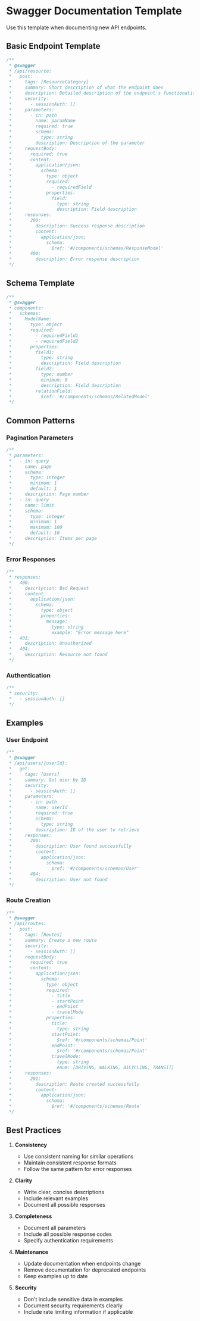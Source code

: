 # Swagger Documentation Template

Use this template when documenting new API endpoints.

## Basic Endpoint Template

```typescript
/**
 * @swagger
 * /api/resource:
 *   post:
 *     tags: [ResourceCategory]
 *     summary: Short description of what the endpoint does
 *     description: Detailed description of the endpoint's functionality
 *     security:
 *       - sessionAuth: []
 *     parameters:
 *       - in: path
 *         name: paramName
 *         required: true
 *         schema:
 *           type: string
 *         description: Description of the parameter
 *     requestBody:
 *       required: true
 *       content:
 *         application/json:
 *           schema:
 *             type: object
 *             required:
 *               - requiredField
 *             properties:
 *               field:
 *                 type: string
 *                 description: Field description
 *     responses:
 *       200:
 *         description: Success response description
 *         content:
 *           application/json:
 *             schema:
 *               $ref: '#/components/schemas/ResponseModel'
 *       400:
 *         description: Error response description
 */
```

## Schema Template

```typescript
/**
 * @swagger
 * components:
 *   schemas:
 *     ModelName:
 *       type: object
 *       required:
 *         - requiredField1
 *         - requiredField2
 *       properties:
 *         field1:
 *           type: string
 *           description: Field description
 *         field2:
 *           type: number
 *           minimum: 0
 *           description: Field description
 *         relationField:
 *           $ref: '#/components/schemas/RelatedModel'
 */
```

## Common Patterns

### Pagination Parameters

```typescript
/**
 * parameters:
 *   - in: query
 *     name: page
 *     schema:
 *       type: integer
 *       minimum: 1
 *       default: 1
 *     description: Page number
 *   - in: query
 *     name: limit
 *     schema:
 *       type: integer
 *       minimum: 1
 *       maximum: 100
 *       default: 10
 *     description: Items per page
 */
```

### Error Responses

```typescript
/**
 * responses:
 *   400:
 *     description: Bad Request
 *     content:
 *       application/json:
 *         schema:
 *           type: object
 *           properties:
 *             message:
 *               type: string
 *               example: "Error message here"
 *   401:
 *     description: Unauthorized
 *   404:
 *     description: Resource not found
 */
```

### Authentication

```typescript
/**
 * security:
 *   - sessionAuth: []
 */
```

## Examples

### User Endpoint

```typescript
/**
 * @swagger
 * /api/users/{userId}:
 *   get:
 *     tags: [Users]
 *     summary: Get user by ID
 *     security:
 *       - sessionAuth: []
 *     parameters:
 *       - in: path
 *         name: userId
 *         required: true
 *         schema:
 *           type: string
 *         description: ID of the user to retrieve
 *     responses:
 *       200:
 *         description: User found successfully
 *         content:
 *           application/json:
 *             schema:
 *               $ref: '#/components/schemas/User'
 *       404:
 *         description: User not found
 */
```

### Route Creation

```typescript
/**
 * @swagger
 * /api/routes:
 *   post:
 *     tags: [Routes]
 *     summary: Create a new route
 *     security:
 *       - sessionAuth: []
 *     requestBody:
 *       required: true
 *       content:
 *         application/json:
 *           schema:
 *             type: object
 *             required:
 *               - title
 *               - startPoint
 *               - endPoint
 *               - travelMode
 *             properties:
 *               title:
 *                 type: string
 *               startPoint:
 *                 $ref: '#/components/schemas/Point'
 *               endPoint:
 *                 $ref: '#/components/schemas/Point'
 *               travelMode:
 *                 type: string
 *                 enum: [DRIVING, WALKING, BICYCLING, TRANSIT]
 *     responses:
 *       201:
 *         description: Route created successfully
 *         content:
 *           application/json:
 *             schema:
 *               $ref: '#/components/schemas/Route'
 */
```

## Best Practices

1. **Consistency**

   - Use consistent naming for similar operations
   - Maintain consistent response formats
   - Follow the same pattern for error responses

2. **Clarity**

   - Write clear, concise descriptions
   - Include relevant examples
   - Document all possible responses

3. **Completeness**

   - Document all parameters
   - Include all possible response codes
   - Specify authentication requirements

4. **Maintenance**

   - Update documentation when endpoints change
   - Remove documentation for deprecated endpoints
   - Keep examples up to date

5. **Security**
   - Don't include sensitive data in examples
   - Document security requirements clearly
   - Include rate limiting information if applicable
